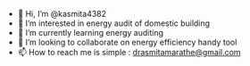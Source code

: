 - 👋 Hi, I’m @kasmita4382
- 👀 I’m interested in energy audit of domestic building
- 🌱 I’m currently learning energy auditing
- 💞️ I’m looking to collaborate on energy efficiency handy tool
- 📫 How to reach me is simple : drasmitamarathe@gmail.com

<!---
kasmita4382/kasmita4382 is a ✨ special ✨ repository because its `README.md` (this file) appears on your GitHub profile.
You can click the Preview link to take a look at your changes.
--->
